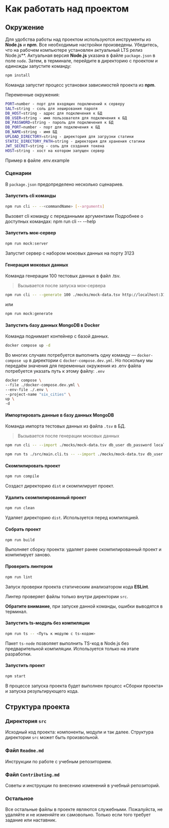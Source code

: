# Как работать над проектом

## Окружение

Для удобства работы над проектом используются инструменты из **Node.js** и **npm**. Все необходимые настройки произведены. Убедитесь, что на рабочем компьютере установлен актуальный LTS релиз Node.js**. Актуальная версия **Node.js** указана в файле `package.json` в поле `node`. Затем, в терминале, перейдите в директорию с проектом и _единожды_ запустите команду:

```bash
npm install
```

Команда запустит процесс установки зависимостей проекта из **npm**.

Переменные окружения:

```bash
PORT=number - порт для входящих подключений к серверу
SALT=string - соль для хеширования пароля
DB_HOST=string - адрес для подключения к БД
DB_USER=string - имя пользователя для подключения к БД
DB_PASSWORD=string - пароль для подключения к БД
DB_PORT=number - порт для подключения к БД
DB_NAME=string - имя БД
UPLOAD_DIRECTORY=string - директория для загрузки статики
STATIC_DIRECTORY_PATH=string - директория для хранения статики
JWT_SECRET=string - соль для создания токена
HOST=string - хост на котором запущен сервер
```

Пример в файле .env.example

### Сценарии

В `package.json` предопределено несколько сценариев.

#### Запустить cli команды

```bash
npm run cli -- --<commandName> [--arguments]
```
Вызовет cli команду c переданными аргументами Подробнее о доступных командах: npm run cli -- --help

#### Запустить мок-сервер

```bash
npm run mock:server
```
Запустит сервер с набором моковых данных на порту 3123

#### Генерация моковых данных

Команда генерации 100 тестовых данных в файл .tsv.

> Вызывается после запуска мок-сервера

```bash
npm run cli -- --generate 100 ./mocks/mock-data.tsv http://localhost:3123/api
```
или
```bash
npm run mock:generate
```

#### Запустить базу данных MongoDB в Docker

Команда поднимает контейнер с базой данных.

```bash
docker compose up -d
```

Во многих случаях потребуется выполнить одну команду — `docker-compose up` в директории с `docker-compose.dev.yml`.
Но поскольку мы передаём значения для переменных окружения из .env файла потребуется указать путь к этому файлу: `.env`

```bash
docker compose \
--file ./docker-compose.dev.yml \
--env-file ./.env \
--project-name "six_cities" \
up \
-d
```

#### Импортировать данные в базу данных MongoDB

Команда импорта тестовых данных из файла `.tsv` в БД.

> Вызывается после генерации моковых данных

```bash
npm run cli -- --import ./mocks/mock-data.tsv db_user db_password localhost db_name _salt

npm run ts ./src/main.cli.ts -- --import ./mocks/mock-data.tsv db_user db_password localhost db_name salt
```

#### Скомпилировать проект

```bash
npm run compile
```

Создаст директорию `dist` и скомпилирует проект.

#### Удалить скомпилированный проект

```bash
npm run clean
```

Удаляет директорию `dist`. Используется перед компиляцией.

#### Собрать проект

```bash
npm run build
```

Выполняет сборку проекта: удаляет ранее скомпилированный проект и компилирует заново.

#### Проверить линтером

```bash
npm run lint
```

Запуск проверки проекта статическим анализатором кода **ESLint**.

Линтер проверяет файлы только внутри директории `src`.

**Обратите внимание**, при запуске данной команды, ошибки выводятся в терминал.

#### Запустить ts-модуль без компиляции

```bash
npm run ts -- <Путь к модулю с ts-кодом>
```

Пакет `ts-node` позволяет выполнить TS-код в Node.js без предварительной компиляции. Используется только на этапе разработки.

#### Запустить проект

```bash
npm start
```

В процессе запуска проекта будет выполнен процесс «Сборки проекта» и запуска результирующего кода.

## Структура проекта

### Директория `src`

Исходный код проекта: компоненты, модули и так далее. Структура директории `src` может быть произвольной.

### Файл `Readme.md`

Инструкции по работе с учебным репозиторием.

### Файл `Contributing.md`

Советы и инструкции по внесению изменений в учебный репозиторий.

### Остальное

Все остальные файлы в проекте являются служебными. Пожалуйста, не удаляйте и не изменяйте их самовольно. Только если того требует задание или наставник.
